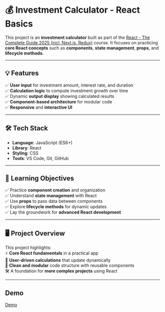 # 💰 Investment Calculator - React Basics

This project is an **investment calculator** built as part of the [React - The Complete Guide 2025 (incl. Next.js, Redux)](https://www.udemy.com/course/react-the-complete-guide-incl-redux/) course. It focuses on practicing **core React concepts** such as **components**, **state management**, **props**, and **lifecycle methods**.

---

## 💡 Features

✅ **User input** for investment amount, interest rate, and duration  
✅ **Calculation logic** to compute investment growth over time  
✅ Dynamic **output display** showing calculated results  
✅ **Component-based architecture** for modular code  
✅ **Responsive** and **interactive UI**

---

## 🛠️ Tech Stack

- **Language**: JavaScript (ES6+)
- **Library**: React
- **Styling**: CSS
- **Tools**: VS Code, Git, GitHub

---

## 🎯 Learning Objectives

✅ Practice **component creation** and organization  
✅ Understand **state management** with React  
✅ Use **props** to pass data between components  
✅ Explore **lifecycle methods** for dynamic updates  
✅ Lay the groundwork for **advanced React development**

---

## 🖥️ Project Overview

This project highlights:  
⚡️ **Core React fundamentals** in a practical app  
🔄 **User-driven calculations** that update dynamically  
🎨 **Clean and modular** code structure with reusable components  
🛠️ A foundation for **more complex projects** using React

---

## Demo
[Demo](https://flavia3107.github.io/investment-calculator/)
